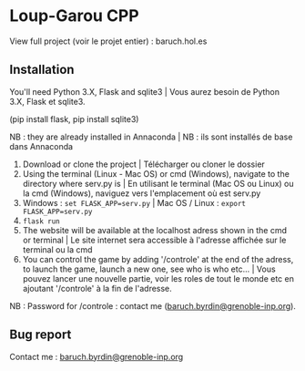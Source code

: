 # Loup-Garou CPP
View full project (voir le projet entier) : baruch.hol.es 

## Installation

You'll need Python 3.X, Flask and sqlite3 | Vous aurez besoin de Python 3.X, Flask et sqlite3.

(pip install flask, pip install sqlite3)

NB : they are already installed in Annaconda | NB : ils sont installés de base dans Annaconda 

1. Download or clone the project | Télécharger ou cloner le dossier
2. Using the terminal (Linux - Mac OS) or cmd (Windows), navigate to the directory where serv.py is | En utilisant le terminal (Mac OS ou Linux) ou la cmd (Windows), naviguez vers l'emplacement où est serv.py
3. Windows : `set FLASK_APP=serv.py`  | Mac OS / Linux : `export FLASK_APP=serv.py`
4. `flask run`
5. The website will be available at the localhost adress shown in the cmd or terminal | Le site internet sera accessible à l'adresse affichée sur le terminal ou la cmd
6. You can control the game by adding '/controle' at the end of the adress, to launch the game, launch a new one, see who is who etc... | Vous pouvez lancer une nouvelle partie, voir les roles de tout le monde etc en ajoutant '/controle' à la fin de l'adresse. 

NB : Password for /controle : contact me (baruch.byrdin@grenoble-inp.org).


## Bug report 

Contact me : baruch.byrdin@grenoble-inp.org
